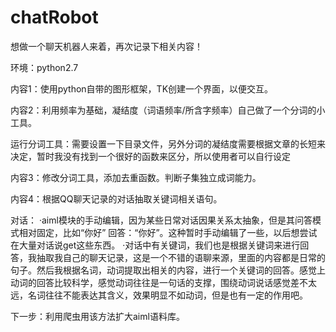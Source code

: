 # chatRobot
想做一个聊天机器人来着，再次记录下相关内容！

环境：python2.7 

内容1：使用python自带的图形框架，TK创建一个界面，以便交互。

内容2：利用频率为基础，凝结度（词语频率/所含字频率）自己做了一个分词的小工具。

运行分词工具：需要设置一下目录文件，另外分词的凝结度需要根据文章的长短来决定，暂时我没有找到一个很好的函数来区分，所以使用者可以自行设定

内容3：修改分词工具，添加去重函数。判断子集独立成词能力。

内容4：根据QQ聊天记录的对话抽取关键词相关语句。


对话：
·aiml模块的手动编辑，因为某些日常对话因果关系太抽象，但是其问答模式相对固定，比如“你好” 回答：“你好”。这种暂时手动编辑了一些，以后想尝试在大量对话说get这些东西。
·对话中有关键词，我们也是根据关键词来进行回答，我抽取我自己的聊天记录，这是一个不错的语聊来源，里面的内容都是日常的句子。然后我根据名词，动词提取出相关的内容，进行一个关键词的回答。感觉上动词的回答比较科学，感觉动词往往是一句话的支撑，围绕动词说话感觉差不太远，名词往往不能表达其含义，效果明显不如动词，但是也有一定的作用吧。

下一步：利用爬虫用该方法扩大aiml语料库。

